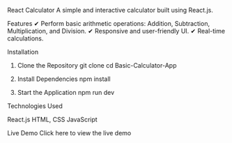 React Calculator
A simple and interactive calculator built using React.js.

Features
✔ Perform basic arithmetic operations: Addition, Subtraction, Multiplication, and Division.
✔ Responsive and user-friendly UI.
✔ Real-time calculations.

Installation
1. Clone the Repository
git clone <your-repo-url>
cd Basic-Calculator-App

2. Install Dependencies
npm install

3. Start the Application
npm run dev


Technologies Used

React.js
HTML, CSS
JavaScript

Live Demo
Click here to view the live demo 
